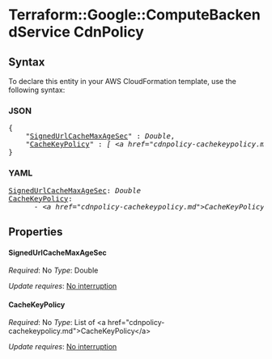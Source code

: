 # Terraform::Google::ComputeBackendService CdnPolicy

## Syntax

To declare this entity in your AWS CloudFormation template, use the following syntax:

### JSON

<pre>
{
    "<a href="#signedurlcachemaxagesec" title="SignedUrlCacheMaxAgeSec">SignedUrlCacheMaxAgeSec</a>" : <i>Double</i>,
    "<a href="#cachekeypolicy" title="CacheKeyPolicy">CacheKeyPolicy</a>" : <i>[ &lt;a href=&#34;cdnpolicy-cachekeypolicy.md&#34;&gt;CacheKeyPolicy&lt;/a&gt;, ... ]</i>
}
</pre>

### YAML

<pre>
<a href="#signedurlcachemaxagesec" title="SignedUrlCacheMaxAgeSec">SignedUrlCacheMaxAgeSec</a>: <i>Double</i>
<a href="#cachekeypolicy" title="CacheKeyPolicy">CacheKeyPolicy</a>: <i>
      - &lt;a href=&#34;cdnpolicy-cachekeypolicy.md&#34;&gt;CacheKeyPolicy&lt;/a&gt;</i>
</pre>

## Properties

#### SignedUrlCacheMaxAgeSec

_Required_: No
_Type_: Double

_Update requires_: [No interruption](https://docs.aws.amazon.com/AWSCloudFormation/latest/UserGuide/using-cfn-updating-stacks-update-behaviors.html#update-no-interrupt)

#### CacheKeyPolicy

_Required_: No
_Type_: List of &lt;a href=&#34;cdnpolicy-cachekeypolicy.md&#34;&gt;CacheKeyPolicy&lt;/a&gt;

_Update requires_: [No interruption](https://docs.aws.amazon.com/AWSCloudFormation/latest/UserGuide/using-cfn-updating-stacks-update-behaviors.html#update-no-interrupt)

